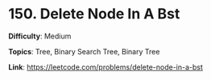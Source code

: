 # 150. Delete Node In A Bst

**Difficulty**: Medium

**Topics**: Tree, Binary Search Tree, Binary Tree

**Link**: https://leetcode.com/problems/delete-node-in-a-bst
